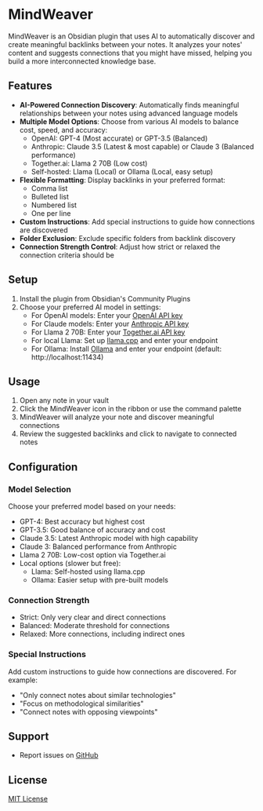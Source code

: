 # MindWeaver

MindWeaver is an Obsidian plugin that uses AI to automatically discover and create meaningful backlinks between your notes. It analyzes your notes' content and suggests connections that you might have missed, helping you build a more interconnected knowledge base.

## Features

- **AI-Powered Connection Discovery**: Automatically finds meaningful relationships between your notes using advanced language models
- **Multiple Model Options**: Choose from various AI models to balance cost, speed, and accuracy:
  - OpenAI: GPT-4 (Most accurate) or GPT-3.5 (Balanced)
  - Anthropic: Claude 3.5 (Latest & most capable) or Claude 3 (Balanced performance)
  - Together.ai: Llama 2 70B (Low cost)
  - Self-hosted: Llama (Local) or Ollama (Local, easy setup)
- **Flexible Formatting**: Display backlinks in your preferred format:
  - Comma list
  - Bulleted list
  - Numbered list
  - One per line
- **Custom Instructions**: Add special instructions to guide how connections are discovered
- **Folder Exclusion**: Exclude specific folders from backlink discovery
- **Connection Strength Control**: Adjust how strict or relaxed the connection criteria should be

## Setup

1. Install the plugin from Obsidian's Community Plugins
2. Choose your preferred AI model in settings:
   - For OpenAI models: Enter your [OpenAI API key](https://platform.openai.com/)
   - For Claude models: Enter your [Anthropic API key](https://console.anthropic.com/account/keys)
   - For Llama 2 70B: Enter your [Together.ai API key](https://www.together.ai/)
   - For local Llama: Set up [llama.cpp](https://github.com/ggerganov/llama.cpp) and enter your endpoint
   - For Ollama: Install [Ollama](https://ollama.com/) and enter your endpoint (default: http://localhost:11434)

## Usage

1. Open any note in your vault
2. Click the MindWeaver icon in the ribbon or use the command palette
3. MindWeaver will analyze your note and discover meaningful connections
4. Review the suggested backlinks and click to navigate to connected notes

## Configuration

### Model Selection
Choose your preferred model based on your needs:
- GPT-4: Best accuracy but highest cost
- GPT-3.5: Good balance of accuracy and cost
- Claude 3.5: Latest Anthropic model with high capability
- Claude 3: Balanced performance from Anthropic
- Llama 2 70B: Low-cost option via Together.ai
- Local options (slower but free):
  - Llama: Self-hosted using llama.cpp
  - Ollama: Easier setup with pre-built models

### Connection Strength
- Strict: Only very clear and direct connections
- Balanced: Moderate threshold for connections
- Relaxed: More connections, including indirect ones

### Special Instructions
Add custom instructions to guide how connections are discovered. For example:
- "Only connect notes about similar technologies"
- "Focus on methodological similarities"
- "Connect notes with opposing viewpoints"

## Support

- Report issues on [GitHub](https://github.com/yourusername/mindweaver/issues)

## License

[MIT License](LICENSE)
